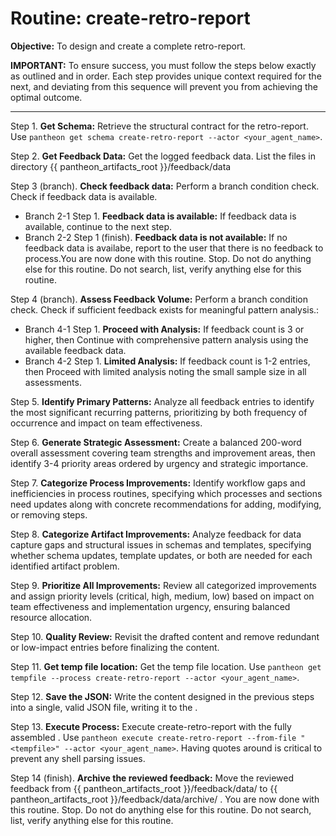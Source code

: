 # Routine: create-retro-report

**Objective:** To design and create a complete retro-report.

**IMPORTANT:** To ensure success, you must follow the steps below exactly as outlined and in order. Each step provides unique context required for the next, and deviating from this sequence will prevent you from achieving the optimal outcome.

---

Step 1. **Get Schema:** Retrieve the structural contract for the retro-report. Use `pantheon get schema create-retro-report --actor <your_agent_name>`.

Step 2. **Get Feedback Data:** Get the logged feedback data. List the files in directory {{ pantheon_artifacts_root }}/feedback/data

Step 3 (branch). **Check feedback data:** Perform a branch condition check. Check if feedback data is available.
  - Branch 2-1 Step 1. **Feedback data is available:** If feedback data is available, continue to the next step.
  - Branch 2-2 Step 1 (finish). **Feedback data is not available:** If no feedback data is availabe, report to the user that there is no feedback to process.You are now done with this routine. Stop. Do not do anything else for this routine. Do not search, list, verify anything else for this routine.

Step 4 (branch). **Assess Feedback Volume:** Perform a branch condition check. Check if sufficient feedback exists for meaningful pattern analysis.:
  - Branch 4-1 Step 1. **Proceed with Analysis:** If feedback count is 3 or higher, then Continue with comprehensive pattern analysis using the available feedback data.
  - Branch 4-2 Step 1. **Limited Analysis:** If feedback count is 1-2 entries, then Proceed with limited analysis noting the small sample size in all assessments.

Step 5. **Identify Primary Patterns:** Analyze all feedback entries to identify the most significant recurring patterns, prioritizing by both frequency of occurrence and impact on team effectiveness.

Step 6. **Generate Strategic Assessment:** Create a balanced 200-word overall assessment covering team strengths and improvement areas, then identify 3-4 priority areas ordered by urgency and strategic importance.

Step 7. **Categorize Process Improvements:** Identify workflow gaps and inefficiencies in process routines, specifying which processes and sections need updates along with concrete recommendations for adding, modifying, or removing steps.

Step 8. **Categorize Artifact Improvements:** Analyze feedback for data capture gaps and structural issues in schemas and templates, specifying whether schema updates, template updates, or both are needed for each identified artifact problem.

Step 9. **Prioritize All Improvements:** Review all categorized improvements and assign priority levels (critical, high, medium, low) based on impact on team effectiveness and implementation urgency, ensuring balanced resource allocation.

Step 10. **Quality Review:** Revisit the drafted content and remove redundant or low-impact entries before finalizing the content.

Step 11. **Get temp file location:** Get the temp file location. Use `pantheon get tempfile --process create-retro-report --actor <your_agent_name>`.

Step 12. **Save the JSON:** Write the content designed in the previous steps into a single, valid JSON file, writing it to the <tempfile>.

Step 13. **Execute Process:** Execute create-retro-report with the fully assembled <tempfile>. Use `pantheon execute create-retro-report --from-file "<tempfile>" --actor <your_agent_name>`. Having quotes around <tempfile> is critical to prevent any shell parsing issues.

Step 14 (finish). **Archive the reviewed feedback:** Move the reviewed feedback from {{ pantheon_artifacts_root }}/feedback/data/ to {{ pantheon_artifacts_root }}/feedback/data/archive/ . You are now done with this routine. Stop. Do not do anything else for this routine. Do not search, list, verify anything else for this routine.